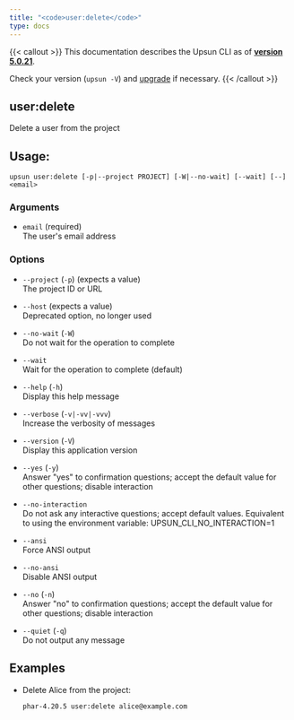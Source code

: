```yaml
---
title: "<code>user:delete</code>"
type: docs
---
```


{{< callout >}}
  This documentation describes the Upsun CLI as of **[version 5.0.21](https://github.com/platformsh/cli/releases/tag/5.0.21)**.
  
  Check your version (`upsun -V`) and [upgrade](/cli/#upgrade-the-cli) if necessary.
{{< /callout >}}

user:delete
-----------
Delete a user from the project

## Usage:

```
upsun user:delete [-p|--project PROJECT] [-W|--no-wait] [--wait] [--] <email>
```

### Arguments

* `email` (required)  
  The user's email address

### Options

* `--project` (`-p`) (expects a value)  
  The project ID or URL

* `--host` (expects a value)  
  Deprecated option, no longer used

* `--no-wait` (`-W`)  
  Do not wait for the operation to complete

* `--wait`  
  Wait for the operation to complete (default)

* `--help` (`-h`)  
  Display this help message

* `--verbose` (`-v|-vv|-vvv`)  
  Increase the verbosity of messages

* `--version` (`-V`)  
  Display this application version

* `--yes` (`-y`)  
  Answer "yes" to confirmation questions; accept the default value for other questions; disable interaction

* `--no-interaction`  
  Do not ask any interactive questions; accept default values. Equivalent to using the environment variable: UPSUN_CLI_NO_INTERACTION=1

* `--ansi`  
  Force ANSI output

* `--no-ansi`  
  Disable ANSI output

* `--no` (`-n`)  
  Answer "no" to confirmation questions; accept the default value for other questions; disable interaction

* `--quiet` (`-q`)  
  Do not output any message

## Examples

* Delete Alice from the project:  
  ```
  phar-4.20.5 user:delete alice@example.com
  ```


